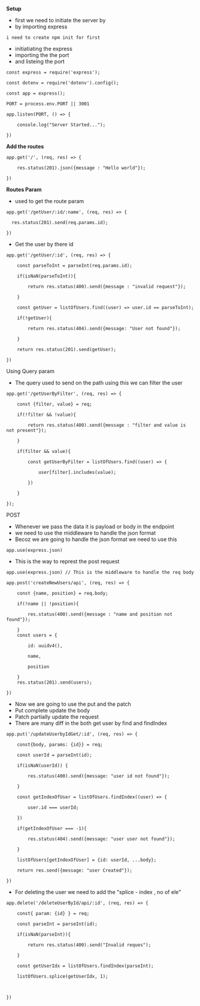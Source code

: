 **Setup**
- first we need to initiate the server by
- by importing express
```
i need to create npm init for first
```
- initiatiating the express
- importing the the port
- and listeing the port
```
const express = require('express');

const dotenv = require('dotenv').config();

const app = express();

PORT = process.env.PORT || 3001

app.listen(PORT, () => {

    console.log("Server Started...");

})
```

**Add the routes**
```
app.get('/', (req, res) => {

    res.status(201).json({message : "Hello world"});

})
```

**Routes Param**
- used to get the route param
```
app.get('/getUser/:id/:name', (req, res) => {

  res.status(201).send(req.params.id);  

})
```
- Get the user by there id
```
app.get('/getUser/:id', (req, res) => {

    const parseToInt = parseInt(req.params.id);

    if(isNaN(parseToInt)){

        return res.status(400).send({message : "invalid request"});

    }

    const getUser = listOfUsers.find((user) => user.id == parseToInt);

    if(!getUser){

        return res.status(404).send({message: "User not found"});

    }

    return res.status(201).send(getUser);

})
```

Using Query param
 
- The query used to send on the path using this we can filter the user
```
app.get('/getUserByFilter', (req, res) => {

    const {filter, value} = req;

    if(!filter && !value){

        return res.status(400).send({message : "filter and value is not present"});

    }

    if(filter && value){

        const getUserByFilter = listOfUsers.find((user) => {

            user[filter].includes(value);

        })

    }

});
```

POST
- Whenever we pass the data it is payload or body in the endpoint
- we need to use the middleware to handle the json format
- Becoz we are going to handle the json format we need to use this
```
app.use(express.json)
```
- This is the way to represt the post request
```
app.use(express.json) // This is the middleware to handle the req body

app.post('createNewUsers/api', (req, res) => {

    const {name, position} = req.body;

    if(!name || !position){

        res.status(400).send({message : "name and position not found"});

    }
    const users = {

        id: uuidv4(),

        name,

        position

    }
    res.status(201).send(users);

})
```

- Now we are going to use the put and the patch
- Put complete update the body
- Patch partially update the request
-  There are many diff in the both get user by find and findIndex
```
app.put('/updateUserbyIdGet/:id', (req, res) => {

    const{body, params: {id}} = req;

    const userId = parseInt(id);

    if(isNaN(userId)) {

        res.status(400).send({message: "user id not found"});

    }

    const getIndexOfUser = listOfUsers.findIndex((user) => {

        user.id === userId;

    })

    if(getIndexOfUser === -1){

        res.status(404).send({message: "user user not found"});

    }

    listOfUsers[getIndexOfUser] = {id: userId, ...body};

    return res.send({message: "user Created"});

})
```
- For deleting the user we need to add the "splice - index ,  no of ele"
```
app.delete('/deleteUserById/api/:id', (req, res) => {

    const{ param: {id} } = req;

    const parseInt = parseInt(id);

    if(isNaN(parseInt)){

        return res.status(400).send("Invalid reques");

    }

    const getUserIdx = listOfUsers.findIndex(parseInt);

    listOfUsers.splice(getUserIdx, 1);

  

})
```
